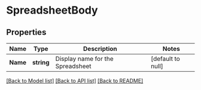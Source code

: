 # SpreadsheetBody

## Properties
Name | Type | Description | Notes
------------ | ------------- | ------------- | -------------
**Name** | **string** | Display name for the Spreadsheet | [default to null]

[[Back to Model list]](../README.md#documentation-for-models) [[Back to API list]](../README.md#documentation-for-api-endpoints) [[Back to README]](../README.md)


